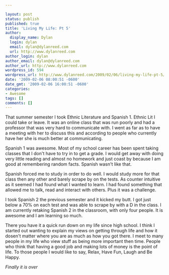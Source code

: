 ```yaml
---

layout: post
status: publish
published: true
title: 'Living My Life: Pt 5'
author:
  display_name: Dylan
  login: dylan
  email: dylan@dylanreed.com
  url: http://www.dylanreed.com
author_login: dylan
author_email: dylan@dylanreed.com
author_url: http://www.dylanreed.com
wordpress_id: 594
wordpress_url: http://www.dylanreed.com/2009/02/06/living-my-life-pt-5/
date: '2009-02-06 08:00:51 -0600'
date_gmt: '2009-02-06 16:00:51 -0600'
categories:
- Awesome
tags: []
comments: []
---
```


That summer semester I took Ethnic Literature and Spanish 1. Ethnic Lit I could take or leave. It was an online class that was run poorly and had a professor that was very hard to communicate with. I went as far as to have a meeting with her to discuss this and according to people who currently have her she is much better at communicating. 

Spanish 1 was awesome. Most of my school career has been spent taking classes that I don't have to try in to get a grade. I would get away with doing very little reading and almost no homework and just coast by because I am good at remembering random facts. Spanish wasn't like that. 

Spanish forced me to study in order to do well. I would study more for that class then any other and barely scrape by on the tests. As counter intuitive as it seemed I had found what I wanted to learn. I had found something that allowed me to talk, read and interact with others. Plus it was a challenge. 

I took Spanish 2 the previous semester and it kicked my butt. I got just below a 70% on each test and was able to scrape by with a D in the class. I am currently retaking Spanish 2 in the classroom, with only four people. It is awesome and I am learning so much. 

There you have it a quick run down on my life since high school. I think I started out wanting to explain my views on getting through life and how it dosen't matter where you are as much as how you got there. I meet to many people in my life who view stuff as being more important then time. People who think that having a good job and making lots of money is the point of life. To those people I would like to say, Relax, Have Fun, Laugh and Be Happy. 

_Finally it is over_
